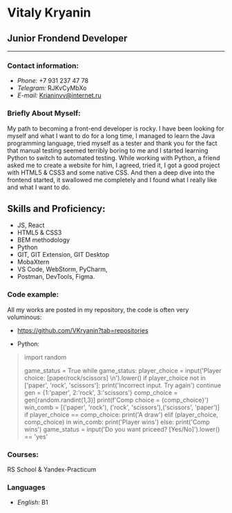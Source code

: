 # Vitaly Kryanin
## Junior Frondend Developer
___________________________
### Contact information:
* *Phone:* +7 931 237 47 78
* *Telegram:* RJKvCyMbXo
* *E-mail:* Krianinvv@internet.ru
 
### Briefly About Myself:
My path to becoming a front-end developer is rocky. I have been looking for myself and what I want to do for a long time, I managed to learn the Java programming language, tried myself as a tester and thank you for the fact that manual testing seemed terribly boring to me and I started learning Python to switch to automated testing.
While working with Python, a friend asked me to create a website for him, I agreed, tried it, I got a good project with HTML5 & CSS3 and some native CSS. And then a deep dive into the frontend started, it swallowed me completely and I found what I really like and what I want to do.
## Skills and Proficiency:
* JS, React
* HTML5 & CSS3
* BEM methodology
* Python
* GIT, GIT Extension, GIT Desktop
* MobaXtern
* VS Code, WebStorm, PyCharm,
* Postman, DevTools, Figma.

### Code example:
All my works are posted in my repository, the code is often very voluminous:
* https://github.com/VKryanin?tab=repositories

 * Python:
> import random
>
> game_status = True
> while game_status:
>    player_choice = input('Player choice: [paper/rock/scissors] \n').lower()
>    if player_choice not in ['paper', 'rock', 'scissors']:
>        print('Incorrect input. Try again')
>        continue
>    gen = {1:'paper', 2:'rock', 3:'scissors'}
>    comp_choice = gen[random.randint(1,3)]
>    print(f'Comp choice = {comp_choice}')
>    win_comb = [('paper', 'rock'), ('rock', 'scissors'),('scissors', 'paper')]
>    if player_choice == comp_choice:
>        print('A draw')
>    elif (player_choice, comp_choice) in win_comb:
>        print('Player wins')
>    else:
>        print('Comp wins')
>    game_status = input('Do you want priceed? [Yes/No]').lower() == 'yes'
 
 ### Courses:
 RS School & Yandex-Practicum
 
 ### Languages
* *English:* B1

